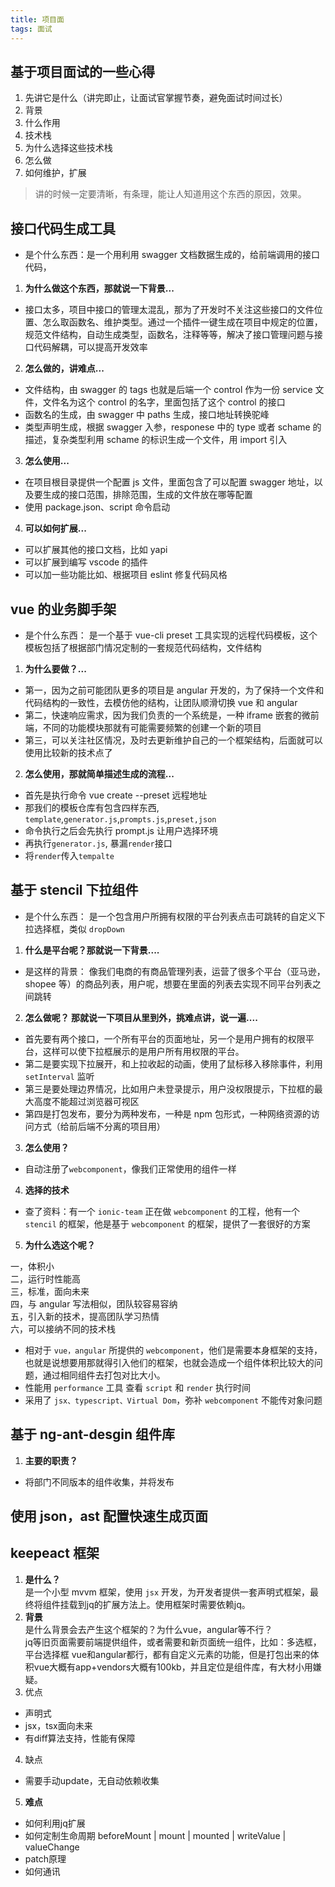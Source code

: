 ```yaml
---
title: 项目面
tags: 面试
---   
```

## 基于项目面试的一些心得

1. 先讲它是什么（讲完即止，让面试官掌握节奏，避免面试时间过长）
2. 背景
3. 什么作用
4. 技术栈
5. 为什么选择这些技术栈
6. 怎么做
7. 如何维护，扩展

> 讲的时候一定要清晰，有条理，能让人知道用这个东西的原因，效果。
## 接口代码生成工具

- 是个什么东西：是一个用利用 swagger 文档数据生成的，给前端调用的接口代码，

1. **为什么做这个东西，那就说一下背景...**

- 接口太多，项目中接口的管理太混乱，那为了开发时不关注这些接口的文件位置、怎么取函数名、维护类型。通过一个插件一键生成在项目中规定的位置，规范文件结构，自动生成类型，函数名，注释等等，解决了接口管理问题与接口代码解耦，可以提高开发效率

2. **怎么做的，讲难点...**

- 文件结构，由 swagger 的 tags 也就是后端一个 control 作为一份 service 文件，文件名为这个 control 的名字，里面包括了这个 control 的接口
- 函数名的生成，由 swagger 中 paths 生成，接口地址转换驼峰
- 类型声明生成，根据 swagger 入参，responese 中的 type 或者 schame 的描述，复杂类型利用 schame 的标识生成一个文件，用 import 引入

3. **怎么使用...**

- 在项目根目录提供一个配置 js 文件，里面包含了可以配置 swagger 地址，以及要生成的接口范围，排除范围，生成的文件放在哪等配置
- 使用 package.json、script 命令启动

4. **可以如何扩展...**

- 可以扩展其他的接口文档，比如 yapi
- 可以扩展到编写 vscode 的插件
- 可以加一些功能比如、根据项目 eslint 修复代码风格

## vue 的业务脚手架

- 是个什么东西： 是一个基于 vue-cli preset 工具实现的远程代码模板，这个模板包括了根据部门情况定制的一套规范代码结构，文件结构

1. **为什么要做？...**

- 第一，因为之前可能团队更多的项目是 angular 开发的，为了保持一个文件和代码结构的一致性，去模仿他的结构，让团队顺滑切换 vue 和 angular
- 第二，快速响应需求，因为我们负责的一个系统是，一种 iframe 嵌套的微前端，不同的功能模块那就有可能需要频繁的创建一个新的项目
- 第三，可以关注社区情况，及时去更新维护自己的一个框架结构，后面就可以使用比较新的技术点了

2. **怎么使用，那就简单描述生成的流程...**

- 首先是执行命令 vue create --preset 远程地址
- 那我们的模板仓库有包含四样东西, `template`,`generator.js`,`prompts.js`,`preset,json`
- 命令执行之后会先执行 prompt.js 让用户选择环境
- 再执行`generator.js`, 暴漏`render`接口
- 将`render`传入`tempalte`

## 基于 stencil 下拉组件

- 是个什么东西： 是一个包含用户所拥有权限的平台列表点击可跳转的自定义下拉选择框，类似 `dropDown`

1. **什么是平台呢？那就说一下背景....**

- 是这样的背景： 像我们电商的有商品管理列表，运营了很多个平台（亚马逊，shopee 等）的商品列表，用户呢，想要在里面的列表去实现不同平台列表之间跳转

2. **怎么做呢？ 那就说一下项目从里到外，挑难点讲，说一遍....**

- 首先要有两个接口，一个所有平台的页面地址，另一个是用户拥有的权限平台，这样可以使下拉框展示的是用户所有用权限的平台。
- 第二是要实现下拉展开，和上拉收起的动画，使用了鼠标移入移除事件，利用 `setInterval` 监听
- 第三是要处理边界情况，比如用户未登录提示，用户没权限提示，下拉框的最大高度不能超过浏览器可视区
- 第四是打包发布，要分为两种发布，一种是 npm 包形式，一种网络资源的访问方式（给前后端不分离的项目用）

3. **怎么使用？**

- 自动注册了`webcomponent`，像我们正常使用的组件一样

4. **选择的技术**

- 查了资料：有一个 `ionic-team` 正在做 `webcomponent` 的工程，他有一个 `stencil` 的框架，他是基于 `webcomponent` 的框架，提供了一套很好的方案

5. **为什么选这个呢？**

一，体积小  
二，运行时性能高  
三，标准，面向未来  
四，与 angular 写法相似，团队较容易容纳  
五，引入新的技术，提高团队学习热情  
六，可以接纳不同的技术栈

- 相对于 `vue，angular` 所提供的 `webcomponent`，他们是需要本身框架的支持，也就是说想要用那就得引入他们的框架，也就会造成一个组件体积比较大的问题，通过相同组件去打包对比大小。
- 性能用 `performance` 工具 查看 `script` 和 `render` 执行时间
- 采用了 `jsx、typescript、Virtual Dom`，弥补 `webcomponent` 不能传对象问题

## 基于 ng-ant-desgin 组件库

1. **主要的职责？**

- 将部门不同版本的组件收集，并将发布

## 使用 json，ast 配置快速生成页面

## keepeact 框架

1. **是什么？**  
是一个小型 mvvm 框架，使用 `jsx` 开发，为开发者提供一套声明式框架，最终将组件挂载到jq的扩展方法上。使用框架时需要依赖jq。
2. **背景**  
是什么背景会去产生这个框架的？为什么vue，angular等不行？  
jq等旧页面需要前端提供组件，或者需要和新页面统一组件，比如：多选框，平台选择框
vue和angular都行，都有自定义元素的功能，但是打包出来的体积vue大概有app+vendors大概有100kb，并且定位是组件库，有大材小用嫌疑。
3. 优点  
- 声明式
- jsx，tsx面向未来
- 有diff算法支持，性能有保障
4. 缺点
- 需要手动update，无自动依赖收集
5. **难点**  
- 如何利用jq扩展
- 如何定制生命周期
  beforeMount
  |
  mount
  |
  mounted
  |
  writeValue
  |
  valueChange
- patch原理
- 如何通讯